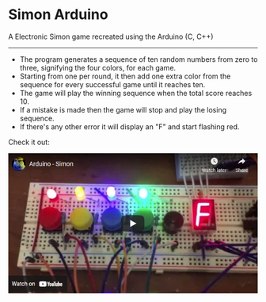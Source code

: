 # Simon Arduino
 A Electronic Simon game recreated using the Arduino (C, C++)
 
 <hr>
 
- The program generates a sequence of ten random numbers from zero to three, signifying the four colors, for each game.
- Starting from one per round, it then add one extra color from the sequence for every successful game until it reaches ten.
- The game will play the winning sequence when the total score reaches 10.
- If a mistake is made then the game will stop and play the losing sequence.
- If there's any other error it will display an "F" and start flashing red.

Check it out:

[![Watch the video](./video.png)](https://youtu.be/2V2BrOqk3Wk)
